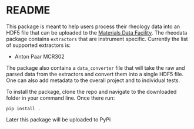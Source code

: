 # README

This package is meant to help users process their rheology data into an HDF5 file that can be
uploaded to the [Materials Data Facility](https://materialsdatafacility.org/).  The rheodata package
contains `extractors` that are instrument specific.  Currently the list of supported extractors is:

* Anton Paar MCR302

The package also contains a `data_converter` file that will take the raw and parsed data from the extractors
and convert them into a single HDF5 file.  One can also add metadata to the overall project and to individual
tests.

To install the package, clone the repo and navigate to the downloaded folder in your command line.  Once
there run:

`pip install .`

Later this package will be uploaded to PyPi
